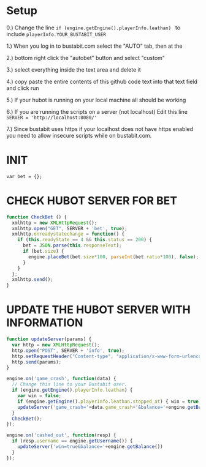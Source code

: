 # Setup

0.) Change the line `if (engine.getEngine().playerInfo.leathan) ` to include `playerInfo.YOUR_BUSTABIT_USER`

1.) When you log in to bustabit.com select the "AUTO" tab, then at the

2.) bottom right click the "autobet" button and select "custom"

3.) select everything inside the text area and delete it

4.) copy paste the entire contents of this github code text into that text field and click run

5.) If your hubot is running on your local machine all should be working

6.) If you are running the scripts on a server (not localhost) Edit this line `SERVER = 'http://localhost:8080/'`

7.) Since bustabit uses https if your localhost does not have https enabled you need to allow insecure scripts while on bustabit.com.

# INIT

```var bet = {};```

# CHECK HUBOT SERVER FOR BET

```javascript
function CheckBet () {
  xmlhttp = new XMLHttpRequest();
  xmlhttp.open("GET", SERVER + 'bet', true);
  xmlhttp.onreadystatechange = function() {
    if (this.readyState == 4 && this.status == 200) {
      bet = JSON.parse(this.responseText);
      if (bet.size) {
        engine.placeBet(bet.size*100, parseInt(bet.ratio*100), false);
      }
    }
  };
  xmlhttp.send();
}
``` 
# UPDATE THE HUBOT SERVER WITH INFORMATION

```javascript
function updateServer(params) {
  var http = new XMLHttpRequest();
  http.open("POST", SERVER + 'info', true);
  http.setRequestHeader("Content-type", "application/x-www-form-urlencoded");
  http.send(params);
}

engine.on('game_crash', function(data) {
  // Change this line to your Bustabit user.
  if (engine.getEngine().playerInfo.leathan) {
    var win = false;
    if (engine.getEngine().playerInfo.leathan.stopped_at) { win = true } 
    updateServer('game_crash='+data.game_crash+'&balance='+engine.getBalance()+'&win='+win)
  }
  CheckBet();
});

engine.on('cashed_out', function(resp) {
  if (resp.username == engine.getUsername()) {
    updateServer('win=true&balance='+engine.getBalance())
  }
});
```
